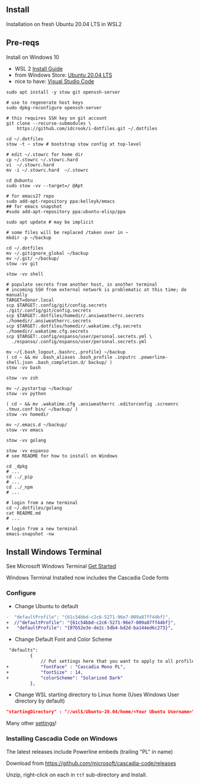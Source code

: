 Install
-------

Installation on fresh Ubuntu 20.04 LTS in WSL2

## Pre-reqs

Install on Windows 10

- WSL 2 [Install Guide](https://docs.microsoft.com/en-us/windows/wsl/install-win10)
- from Windows Store: [Ubuntu 20.04 LTS](https://www.microsoft.com/store/apps/9n6svws3rx71)
- nice to have: [Visual Studio Code](https://code.visualstudio.com/)

```shell
sudo apt install -y stow git openssh-server

# use to regenerate host keys
sudo dpkg-reconfigure openssh-server

# this requires SSH key on git account
git clone --recurse-submodules \
    https://github.com/idcrook/i-dotfiles.git ~/.dotfiles

cd ~/.dotfiles
stow -t ~ stow # bootstrap stow config at top-level

# edit ~/.stowrc for home dir
cp ~/.stowrc ~/.stowrc.hard
vi  ~/.stowrc.hard
mv -i ~/.stowrc.hard  ~/.stowrc

cd @ubuntu
sudo stow -vv --target=/ @Apt

# for emacs27 repo
sudo add-apt-repository ppa:kelleyk/emacs
## for emacs snapshot
#sudo add-apt-repository ppa:ubuntu-elisp/ppa

sudo apt update # may be implicit

# some files will be replaced /taken over in ~
mkdir -p ~/backup

cd ~/.dotfiles
mv ~/.gitignore_global ~/backup
mv ~/.git/ ~/backup/
stow -vv git

stow -vv shell

# populate secrets from another host, in another terminal
# incoming SSH from external network is problematic at this time; do manually
TARGET=donor.local
scp $TARGET:.config/git/config.secrets               ./git/.config/git/config.secrets
scp $TARGET:.dotfiles/homedir/.ansiweatherrc.secrets ./homedir/.ansiweatherrc.secrets
scp $TARGET:.dotfiles/homedir/.wakatime.cfg.secrets  ./homedir/.wakatime.cfg.secrets
scp $TARGET:.config/espanso/user/personal.secrets.yml \
  ./espanso/.config/espanso/user/personal.secrets.yml

mv ~/{.bash_logout,.bashrc,.profile} ~/backup
( cd ~ && mv .bash_aliases .bash_profile .inputrc .powerline-shell.json .bash_completion.d/ backup/ )
stow -vv bash

stow -vv zsh

mv ~/.pystartup ~/backup/
stow -vv python

( cd ~ && mv .wakatime.cfg .ansiweatherrc .editorconfig .screenrc .tmux.conf bin/ ~/backup/ )
stow -vv homedir

mv ~/.emacs.d ~/backup/
stow -vv emacs

stow -vv golang

stow -vv espanso
# see README for how to install on Windows

cd _dpkg
# ...
cd ../_pip
# ...
cd ../_npm
# ...

# login from a new terminal
cd ~/.dotfiles/golang
cat README.md
# ...

# login from a new terminal
emacs-snapshot -nw
```
<!--
## Installing powerline fonts on Windows

```
mkdir -p ~/projects/powerline
cd  ~/projects/powerline
git clone https://github.com/powerline/fonts.git
cd fonts
explorer.exe .
# right-click on `install.ps1` and select Run in Powershell
```
 -->

## Install Windows Terminal

See Microsoft Windows Terminal [Get Started](https://docs.microsoft.com/en-us/windows/terminal/get-started)

Windows Terminal Installed now includes the Cascadia Code fonts

### Configure

- Change Ubuntu to default

```diff
-  "defaultProfile": "{61c54bbd-c2c6-5271-96e7-009a87ff44bf}",
+  //"defaultProfile": "{61c54bbd-c2c6-5271-96e7-009a87ff44bf}",
+   "defaultProfile": "{07b52e3e-de2c-5db4-bd2d-ba144ed6c273}",
```

- Change Default Font and Color Scheme

```diff
 "defaults":
         {
             // Put settings here that you want to apply to all profiles.
+            "fontFace" : "Cascadia Mono PL",
+            "fontSize" : 14,
+            "colorScheme": "Solarized Dark"
         },
```

- Change WSL starting directory to Linux home (Uses Windows User directory by default)

```json
"startingDirectory" : "//wsl$/Ubuntu-20.04/home/<Your Ubuntu Username>",
```

Many other [settings](https://github.com/microsoft/terminal/blob/master/doc/user-docs/UsingJsonSettings.md?WT.mc_id=-blog-scottha#profiles)!


### Installing Cascadia Code on Windows

The latest releases include Powerline embeds (trailing "PL" in name)

Download from https://github.com/microsoft/cascadia-code/releases

Unzip, right-click on each in `ttf` sub-directory and Install.

